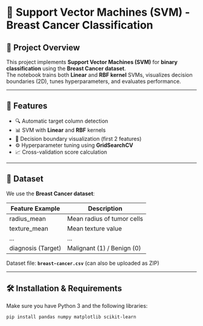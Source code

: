 # 🧠 Support Vector Machines (SVM) - Breast Cancer Classification

## 📌 Project Overview
This project implements **Support Vector Machines (SVM)** for **binary classification** using the **Breast Cancer dataset**.  
The notebook trains both **Linear** and **RBF kernel** SVMs, visualizes decision boundaries (2D), tunes hyperparameters, and evaluates performance.

---

## 🚀 Features
- 🔍 Automatic target column detection
- 📊 SVM with **Linear** and **RBF** kernels
- 🎨 Decision boundary visualization (first 2 features)
- ⚙ Hyperparameter tuning using **GridSearchCV**
- 📈 Cross-validation score calculation

---

## 📂 Dataset
We use the **Breast Cancer dataset**:

| Feature Example       | Description                    |
|-----------------------|--------------------------------|
| radius_mean           | Mean radius of tumor cells     |
| texture_mean          | Mean texture value             |
| ...                   | ...                            |
| diagnosis (Target)    | Malignant (1) / Benign (0)      |

Dataset file: **`breast-cancer.csv`** (can also be uploaded as ZIP)

---

## 🛠 Installation & Requirements
Make sure you have Python 3 and the following libraries:

```bash
pip install pandas numpy matplotlib scikit-learn
